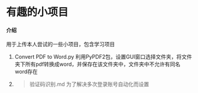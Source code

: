# 有趣的小项目

#### 介绍
用于上传本人尝试的一些小项目，包含学习项目

1. Convert PDF to Word.py   利用PyPDF2包，设置GUI窗口选择文件夹，将文件夹下所有pdf转换成word，并保存在该文件夹中，文件夹中不允许有同名word存在
2. > 验证码识别.md   为了解决多次登录账号自动化而设置
